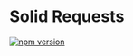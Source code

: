 # Solid Requests

[![npm version](https://img.shields.io/npm/v/@datev-research/mandat-shared-solid-requests)](https://www.npmjs.com/package/@datev-research/mandat-shared-solid-requests) 